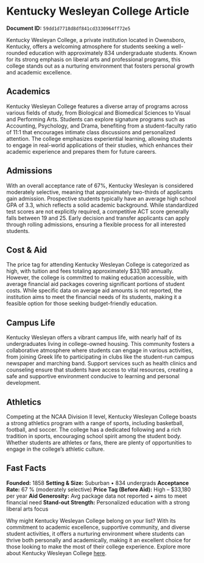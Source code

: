 # Kentucky Wesleyan College Article

**Document ID:** `59dd1d7718d8df841cd3330964ff72e5`

Kentucky Wesleyan College, a private institution located in Owensboro, Kentucky, offers a welcoming atmosphere for students seeking a well-rounded education with approximately 834 undergraduate students. Known for its strong emphasis on liberal arts and professional programs, this college stands out as a nurturing environment that fosters personal growth and academic excellence.

## Academics
Kentucky Wesleyan College features a diverse array of programs across various fields of study, from Biological and Biomedical Sciences to Visual and Performing Arts. Students can explore signature programs such as Accounting, Psychology, and Drama, benefiting from a student-faculty ratio of 11:1 that encourages intimate class discussions and personalized attention. The college emphasizes experiential learning, allowing students to engage in real-world applications of their studies, which enhances their academic experience and prepares them for future careers.

## Admissions
With an overall acceptance rate of 67%, Kentucky Wesleyan is considered moderately selective, meaning that approximately two-thirds of applicants gain admission. Prospective students typically have an average high school GPA of 3.3, which reflects a solid academic background. While standardized test scores are not explicitly required, a competitive ACT score generally falls between 19 and 25. Early decision and transfer applicants can apply through rolling admissions, ensuring a flexible process for all interested students.

## Cost & Aid
The price tag for attending Kentucky Wesleyan College is categorized as high, with tuition and fees totaling approximately $33,180 annually. However, the college is committed to making education accessible, with average financial aid packages covering significant portions of student costs. While specific data on average aid amounts is not reported, the institution aims to meet the financial needs of its students, making it a feasible option for those seeking budget-friendly education.

## Campus Life
Kentucky Wesleyan offers a vibrant campus life, with nearly half of its undergraduates living in college-owned housing. This community fosters a collaborative atmosphere where students can engage in various activities, from joining Greek life to participating in clubs like the student-run campus newspaper and marching band. Support services such as health clinics and counseling ensure that students have access to vital resources, creating a safe and supportive environment conducive to learning and personal development.

## Athletics
Competing at the NCAA Division II level, Kentucky Wesleyan College boasts a strong athletics program with a range of sports, including basketball, football, and soccer. The college has a dedicated following and a rich tradition in sports, encouraging school spirit among the student body. Whether students are athletes or fans, there are plenty of opportunities to engage in the college’s athletic culture.

## Fast Facts
**Founded:** 1858
**Setting & Size:** Suburban • 834 undergrads
**Acceptance Rate:** 67 % (moderately selective)
**Price Tag (Before Aid):** High – $33,180 per year
**Aid Generosity:** Avg package data not reported • aims to meet financial need
**Stand-out Strength:** Personalized education with a strong liberal arts focus

Why might Kentucky Wesleyan College belong on your list? With its commitment to academic excellence, supportive community, and diverse student activities, it offers a nurturing environment where students can thrive both personally and academically, making it an excellent choice for those looking to make the most of their college experience. Explore more about Kentucky Wesleyan College [here](https://www.petersons.com/college-search/kentucky-wesleyan-college-000_10001729.aspx).
